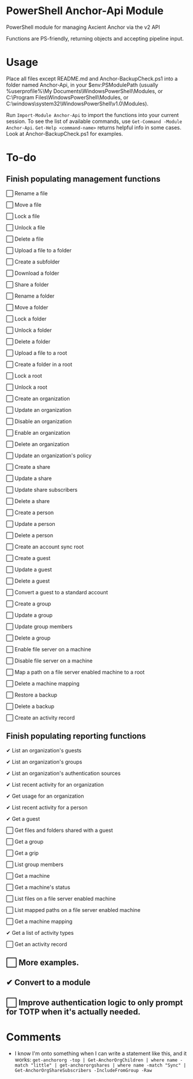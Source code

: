 # PowerShell Anchor-Api Module
PowerShell module for managing Axcient Anchor via the v2 API

Functions are PS-friendly, returning objects and accepting pipeline input.

# Usage

Place all files except README.md and Anchor-BackupCheck.ps1 into a folder named Anchor-Api, in your $env:PSModulePath (usually %userprofile%\My Documents\WindowsPowerShell\Modules, or C:\Program Files\WindowsPowerShell\Modules, or C:\windows\system32\WindowsPowerShell\v1.0\Modules\).

Run `Import-Module Anchor-Api` to import the functions into your current session.
To see the list of available commands, use `Get-Command -Module Anchor-Api`.
`Get-Help <command-name>` returns helpful info in some cases.
Look at Anchor-BackupCheck.ps1 for examples.

# To-do 

## Finish populating management functions

⬜ Rename a file

⬜ Move a file

⬜ Lock a file

⬜ Unlock a file

⬜ Delete a file

⬜ Upload a file to a folder

⬜ Create a subfolder

⬜ Download a folder

⬜ Share a folder

⬜ Rename a folder

⬜ Move a folder

⬜ Lock a folder

⬜ Unlock a folder

⬜ Delete a folder

⬜ Upload a file to a root

⬜ Create a folder in a root

⬜ Lock a root

⬜ Unlock a root

⬜ Create an organization

⬜ Update an organization

⬜ Disable an organization

⬜ Enable an organization

⬜ Delete an organization

⬜ Update an organization's policy

⬜ Create a share

⬜ Update a share

⬜ Update share subscribers

⬜ Delete a share

⬜ Create a person

⬜ Update a person

⬜ Delete a person

⬜ Create an account sync root

⬜ Create a guest

⬜ Update a guest

⬜ Delete a guest

⬜ Convert a guest to a standard account

⬜ Create a group

⬜ Update a group

⬜ Update group members

⬜ Delete a group

⬜ Enable file server on a machine

⬜ Disable file server on a machine

⬜ Map a path on a file server enabled machine to a root

⬜ Delete a machine mapping

⬜ Restore a backup

⬜ Delete a backup

⬜ Create an activity record

## Finish populating reporting functions

✔ List an organization's guests

✔ List an organization's groups

✔ List an organization's authentication sources

✔ List recent activity for an organization

✔ Get usage for an organization

✔ List recent activity for a person

✔ Get a guest

⬜ Get files and folders shared with a guest

⬜ Get a group

⬜ Get a grip

⬜ List group members

⬜ Get a machine

⬜ Get a machine's status

⬜ List files on a file server enabled machine

⬜ List mapped paths on a file server enabled machine

⬜ Get a machine mapping

✔ Get a list of activity types

⬜ Get an activity record


## ⬜ More examples. 

## ✔ Convert to a module

## ⬜ Improve authentication logic to only prompt for TOTP when it's actually needed. 

# Comments
- I know I'm onto something when I can write a statement like this, and it works: `get-anchororg -top | Get-AnchorOrgChildren | where name -match "little" | get-anchororgshares | where name -match "Sync" | Get-AnchorOrgShareSubscribers -IncludeFromGroup -Raw`
